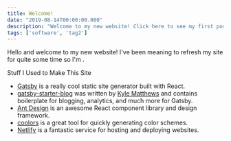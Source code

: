 ```yaml
---
title: Welcome!
date: "2019-08-14T00:00:00.000"
description: "Welcome to my new website! Click here to see my first post!"
tags: ['software', 'tag2']
---
```


Hello and welcome to my new website! I've been meaning to refresh my site
for quite some time so I'm .

Stuff I Used to Make This Site

* [Gatsby](https://www.gatsbyjs.org/) is a really cool static site generator
built with React.
* [gatsby-starter-blog](https://www.gatsbyjs.org/starters/gatsbyjs/gatsby-starter-blog/)
was written by [Kyle Matthews](https://twitter.com/kylemathews) and
contains boilerplate for blogging, analytics, and much more for Gatsby.
* [Ant Design](https://ant.design/) is an awesome React component library
and design framework.
* [coolors](https://coolors.co/) is a great tool for quickly generating color schemes.
* [Netlify](https://netlify.com) is a fantastic service for hosting and
 deploying websites.
